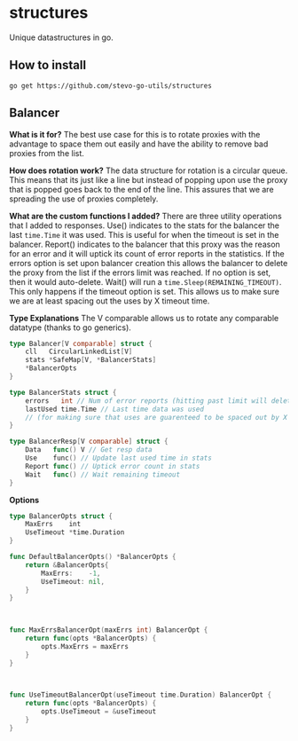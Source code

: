 # structures
Unique datastructures in go.

## How to install
```go get https://github.com/stevo-go-utils/structures```

## Balancer
**What is it for?**
The best use case for this is to rotate proxies with the advantage to space them out easily and have the ability to remove bad proxies from the list.

**How does rotation work?**
The data structure for rotation is a circular queue. This means that its just like a line but instead of popping upon use the proxy that is popped goes back to the end of the line. This assures that we are spreading the use of proxies completely.

**What are the custom functions I added?**
There are three utility operations that I added to responses. Use() indicates to the stats for the balancer the last `time.Time` it was used. This is useful for when the timeout is set in the balancer. Report() indicates to the balancer that this proxy was the reason for an error and it will uptick its count of error reports in the statistics. If the errors option is set upon balancer creation this allows the balancer to delete the proxy from the list if the errors limit was reached. If no option is set, then it would auto-delete. Wait() will run a `time.Sleep(REMAINING_TIMEOUT)`. This only happens if the timeout option is set. This allows us to make sure we are at least spacing out the uses by X timeout time.

**Type Explanations**
The V comparable allows us to rotate any comparable datatype (thanks to go generics).
```go
type Balancer[V comparable] struct {
    cll   CircularLinkedList[V]
    stats *SafeMap[V, *BalancerStats]
    *BalancerOpts
}

type BalancerStats struct {
    errors   int // Num of error reports (hitting past limit will delete item)
    lastUsed time.Time // Last time data was used 
    // (for making sure that uses are guarenteed to be spaced out by X time)
}

type BalancerResp[V comparable] struct {
    Data   func() V // Get resp data
    Use    func() // Update last used time in stats
    Report func() // Uptick error count in stats
    Wait   func() // Wait remaining timeout
}
```

**Options**
```go
type BalancerOpts struct {
    MaxErrs    int
    UseTimeout *time.Duration
}

func DefaultBalancerOpts() *BalancerOpts {
    return &BalancerOpts{
        MaxErrs:    -1,
        UseTimeout: nil,
    }
}

  

func MaxErrsBalancerOpt(maxErrs int) BalancerOpt {
    return func(opts *BalancerOpts) {
        opts.MaxErrs = maxErrs
    }
}

  

func UseTimeoutBalancerOpt(useTimeout time.Duration) BalancerOpt {
    return func(opts *BalancerOpts) {
        opts.UseTimeout = &useTimeout
    }
}
```
